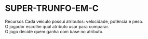 # SUPER-TRUNFO-EM-C
Recursos
Cada veículo possui atributos: velocidade, potência e peso.  
O jogador escolhe qual atributo usar para comparar.  
O jogo decide quem ganha com base no atributo.
